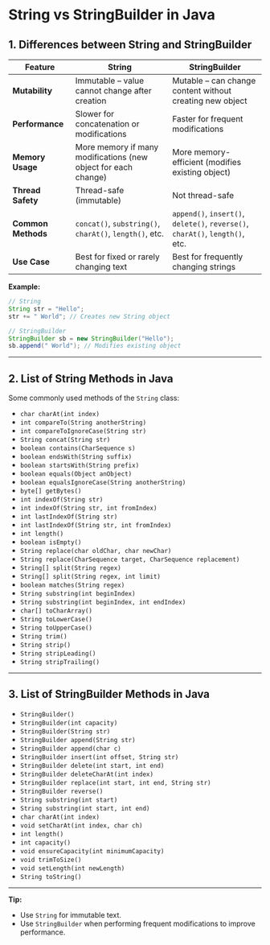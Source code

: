 # String vs StringBuilder in Java

## 1. Differences between String and StringBuilder

| Feature            | String                                                         | StringBuilder                                                                 |
|--------------------|----------------------------------------------------------------|-------------------------------------------------------------------------------|
| **Mutability**     | Immutable – value cannot change after creation                 | Mutable – can change content without creating new object                      |
| **Performance**    | Slower for concatenation or modifications                      | Faster for frequent modifications                                             |
| **Memory Usage**   | More memory if many modifications (new object for each change) | More memory-efficient (modifies existing object)                              |
| **Thread Safety**  | Thread-safe (immutable)                                        | Not thread-safe                                                               |
| **Common Methods** | `concat()`, `substring()`, `charAt()`, `length()`, etc.        | `append()`, `insert()`, `delete()`, `reverse()`, `charAt()`, `length()`, etc. |
| **Use Case**       | Best for fixed or rarely changing text                         | Best for frequently changing strings                                          |

**Example:**

```java
// String
String str = "Hello";
str += " World"; // Creates new String object

// StringBuilder
StringBuilder sb = new StringBuilder("Hello");
sb.append(" World"); // Modifies existing object
```

---

## 2. List of String Methods in Java

Some commonly used methods of the `String` class:

* `char charAt(int index)`
* `int compareTo(String anotherString)`
* `int compareToIgnoreCase(String str)`
* `String concat(String str)`
* `boolean contains(CharSequence s)`
* `boolean endsWith(String suffix)`
* `boolean startsWith(String prefix)`
* `boolean equals(Object anObject)`
* `boolean equalsIgnoreCase(String anotherString)`
* `byte[] getBytes()`
* `int indexOf(String str)`
* `int indexOf(String str, int fromIndex)`
* `int lastIndexOf(String str)`
* `int lastIndexOf(String str, int fromIndex)`
* `int length()`
* `boolean isEmpty()`
* `String replace(char oldChar, char newChar)`
* `String replace(CharSequence target, CharSequence replacement)`
* `String[] split(String regex)`
* `String[] split(String regex, int limit)`
* `boolean matches(String regex)`
* `String substring(int beginIndex)`
* `String substring(int beginIndex, int endIndex)`
* `char[] toCharArray()`
* `String toLowerCase()`
* `String toUpperCase()`
* `String trim()`
* `String strip()`
* `String stripLeading()`
* `String stripTrailing()`

---

## 3. List of StringBuilder Methods in Java

* `StringBuilder()`
* `StringBuilder(int capacity)`
* `StringBuilder(String str)`
* `StringBuilder append(String str)`
* `StringBuilder append(char c)`
* `StringBuilder insert(int offset, String str)`
* `StringBuilder delete(int start, int end)`
* `StringBuilder deleteCharAt(int index)`
* `StringBuilder replace(int start, int end, String str)`
* `StringBuilder reverse()`
* `String substring(int start)`
* `String substring(int start, int end)`
* `char charAt(int index)`
* `void setCharAt(int index, char ch)`
* `int length()`
* `int capacity()`
* `void ensureCapacity(int minimumCapacity)`
* `void trimToSize()`
* `void setLength(int newLength)`
* `String toString()`

---

**Tip:**

* Use `String` for immutable text.
* Use `StringBuilder` when performing frequent modifications to improve performance.

